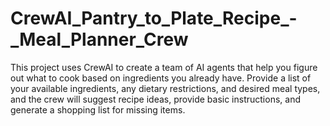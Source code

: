 # CrewAI_Pantry_to_Plate_Recipe_-_Meal_Planner_Crew
This project uses CrewAI to create a team of AI agents that help you figure out what to cook based on ingredients you already have. Provide a list of your available ingredients, any dietary restrictions, and desired meal types, and the crew will suggest recipe ideas, provide basic instructions, and generate a shopping list for missing items.
